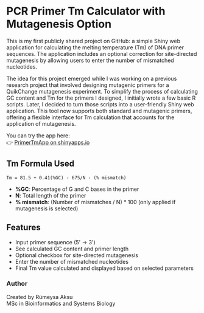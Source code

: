 # PCR Primer Tm Calculator with Mutagenesis Option

This is my first publicly shared project on GitHub: a simple Shiny web application for calculating the melting temperature (Tm) of DNA primer sequences. The application includes an optional correction for site-directed mutagenesis by allowing users to enter the number of mismatched nucleotides.

The idea for this project emerged while I was working on a previous research project that involved designing mutagenic primers for a QuikChange mutagenesis experiment. To simplify the process of calculating GC content and Tm for the primers I designed, I initially wrote a few basic R scripts. Later, I decided to turn those scripts into a user-friendly Shiny web application. This tool now supports both standard and mutagenic primers, offering a flexible interface for Tm calculation that accounts for the application of mutagenesis.

You can try the app here:  
👉 [PrimerTmApp on shinyapps.io](https://rumeysaaksu.shinyapps.io/PrimerTmCalculator/)

## Tm Formula Used

```
Tm = 81.5 + 0.41(%GC) - 675/N - (% mismatch)
```

- **%GC**: Percentage of G and C bases in the primer  
- **N**: Total length of the primer  
- **% mismatch**: (Number of mismatches / N) * 100 (only applied if mutagenesis is selected)

## Features

- Input primer sequence (5' → 3')
- See calculated GC content and primer length
- Optional checkbox for site-directed mutagenesis
- Enter the number of mismatched nucleotides
- Final Tm value calculated and displayed based on selected parameters

### Author

Created by Rümeysa Aksu  
MSc in Bioinformatics and Systems Biology


